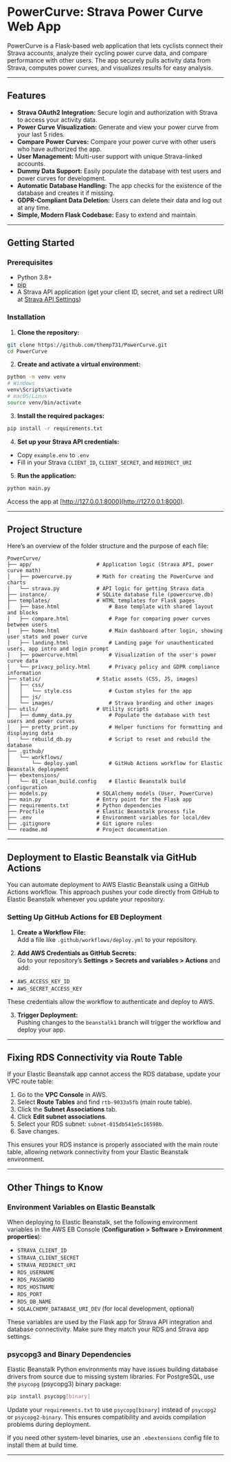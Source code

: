 # PowerCurve: Strava Power Curve Web App
PowerCurve is a Flask-based web application that lets cyclists connect their Strava accounts, analyze their cycling power curve data, and compare performance with other users. The app securely pulls activity data from Strava, computes power curves, and visualizes results for easy analysis.

---

## Features

- **Strava OAuth2 Integration:** Secure login and authorization with Strava to access your activity data.
- **Power Curve Visualization:** Generate and view your power curve from your last 5 rides.
- **Compare Power Curves:** Compare your power curve with other users who have authorized the app.
- **User Management:** Multi-user support with unique Strava-linked accounts.
- **Dummy Data Support:** Easily populate the database with test users and power curves for development.
- **Automatic Database Handling:** The app checks for the existence of the database and creates it if missing.
- **GDPR-Compliant Data Deletion:** Users can delete their data and log out at any time.
- **Simple, Modern Flask Codebase:** Easy to extend and maintain.

---

## Getting Started

### Prerequisites

- Python 3.8+
- [pip](https://pip.pypa.io/en/stable/)
- A Strava API application (get your client ID, secret, and set a redirect URI at [Strava API Settings](https://www.strava.com/settings/api))

### Installation

1. **Clone the repository:**
  ```sh
  git clone https://github.com/themp731/PowerCurve.git
  cd PowerCurve
  ```
2. **Create and activate a virtual environment:**
  ```sh
  python -m venv venv
  # Windows
  venv\Scripts\activate
  # macOS/Linux
  source venv/bin/activate
  ```
3. **Install the required packages:**
  ```sh
  pip install -r requirements.txt
  ```
4. **Set up your Strava API credentials:**
  - Copy `example.env` to `.env`
  - Fill in your Strava `CLIENT_ID`, `CLIENT_SECRET`, and `REDIRECT_URI`

5. **Run the application:**
  ```sh
  python main.py
  ```
  Access the app at [http://127.0.0.1:8000](http://127.0.0.1:8000).

---

## Project Structure

Here’s an overview of the folder structure and the purpose of each file:

```
PowerCurve/
├── app/                     # Application logic (Strava API, power curve math)
│   ├── powercurve.py        # Math for creating the PowerCurve and charts
│   └── strava.py            # API logic for getting Strava data
├── instance/                # SQLite database file (powercurve.db)
├── templates/               # HTML templates for Flask pages
│   ├── base.html                # Base template with shared layout and blocks
│   ├── compare.html             # Page for comparing power curves between users
│   ├── home.html                # Main dashboard after login, showing user stats and power curve
│   ├── landing.html             # Landing page for unauthenticated users, app intro and login prompt
│   ├── powercurve.html          # Visualization of the user's power curve data
│   └── privacy_policy.html      # Privacy policy and GDPR compliance information
├── static/                  # Static assets (CSS, JS, images)
│   ├── css/
│   │   └── style.css            # Custom styles for the app
│   ├── js/
│   └── images/                  # Strava branding and other images
├── utils/                   # Utility scripts
│   ├── dummy_data.py            # Populate the database with test users and power curves
│   ├── pretty_print.py          # Helper functions for formatting and displaying data
│   └── rebuild_db.py            # Script to reset and rebuild the database
├── .github/
│   └── workflows/
│       └── deploy.yaml          # GitHub Actions workflow for Elastic Beanstalk deployment
├── ebextensions/
│   └── 01_clean_build.config    # Elastic Beanstalk build configuration
├── models.py                # SQLAlchemy models (User, PowerCurve)
├── main.py                  # Entry point for the Flask app
├── requirements.txt         # Python dependencies
├── Procfile                 # Elastic Beanstalk process file
├── .env                     # Environment variables for local/dev
├── .gitignore               # Git ignore rules
└── readme.md                # Project documentation

```

---

## Deployment to Elastic Beanstalk via GitHub Actions

You can automate deployment to AWS Elastic Beanstalk using a GitHub Actions workflow. This approach pushes your code directly from GitHub to Elastic Beanstalk whenever you update your repository.

### Setting Up GitHub Actions for EB Deployment

1. **Create a Workflow File:**  
  Add a file like `.github/workflows/deploy.yml` to your repository. 

2. **Add AWS Credentials as GitHub Secrets:**  
  Go to your repository’s **Settings > Secrets and variables > Actions** and add:
  - `AWS_ACCESS_KEY_ID`
  - `AWS_SECRET_ACCESS_KEY`

  These credentials allow the workflow to authenticate and deploy to AWS.

3. **Trigger Deployment:**  
  Pushing changes to the `beanstalk1` branch will trigger the workflow and deploy your app.

---

## Fixing RDS Connectivity via Route Table

If your Elastic Beanstalk app cannot access the RDS database, update your VPC route table:

1. Go to the **VPC Console** in AWS.
2. Select **Route Tables** and find `rtb-9033a5fb` (main route table).
3. Click the **Subnet Associations** tab.
4. Click **Edit subnet associations**.
5. Select your RDS subnet: `subnet-015db541e5c16598b`.
6. Save changes.

This ensures your RDS instance is properly associated with the main route table, allowing network connectivity from your Elastic Beanstalk environment.

---

## Other Things to Know

### Environment Variables on Elastic Beanstalk

When deploying to Elastic Beanstalk, set the following environment variables in the AWS EB Console (**Configuration > Software > Environment properties**):

- `STRAVA_CLIENT_ID`  
- `STRAVA_CLIENT_SECRET`  
- `STRAVA_REDIRECT_URI`  
- `RDS_USERNAME`  
- `RDS_PASSWORD`  
- `RDS_HOSTNAME`  
- `RDS_PORT`  
- `RDS_DB_NAME`  
- `SQLALCHEMY_DATABASE_URI_DEV` (for local development, optional)

These variables are used by the Flask app for Strava API integration and database connectivity. Make sure they match your RDS and Strava app settings.

### psycopg3 and Binary Dependencies

Elastic Beanstalk Python environments may have issues building database drivers from source due to missing system libraries. For PostgreSQL, use the `psycopg` (psycopg3) binary package:

```sh
pip install psycopg[binary]
```

Update your `requirements.txt` to use `psycopg[binary]` instead of `psycopg2` or `psycopg2-binary`. This ensures compatibility and avoids compilation problems during deployment.

If you need other system-level binaries, use an `.ebextensions` config file to install them at build time.

--- 